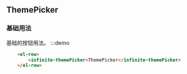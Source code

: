 
## ThemePicker

### 基础用法
基础的按钮用法。
:::demo 

```html
    <el-row>
        <infinite-themePicker>ThemePicker</infinite-themePicker>
    </el-row>
```
